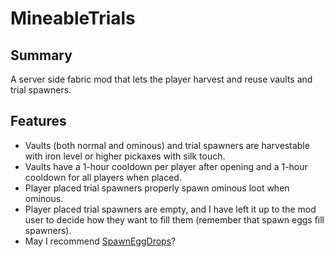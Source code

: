 # MineableTrials
## Summary
A server side fabric mod that lets the player harvest and reuse vaults and trial spawners.
## Features
- Vaults (both normal and ominous) and trial spawners are harvestable with iron level or higher pickaxes with silk touch.
- Vaults have a 1-hour cooldown per player after opening and a 1-hour cooldown for all players when placed.
- Player placed trial spawners properly spawn ominous loot when ominous. 
- Player placed trial spawners are empty, and I have left it up to the mod user to decide how they want to fill them (remember that spawn eggs fill spawners).
- May I recommend [SpawnEggDrops](https://github.com/crdtrd/SpawnEggDrops)?